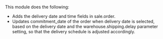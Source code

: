 This module does the following:

- Adds the delivery date and time fields in sale.order.
- Updates commitment_date of the order when delivery date is selected,
  based on the delivery date and the warehouse.shipping.delay parameter
  setting, so that the delivery schedule is adjusted accordingly.

